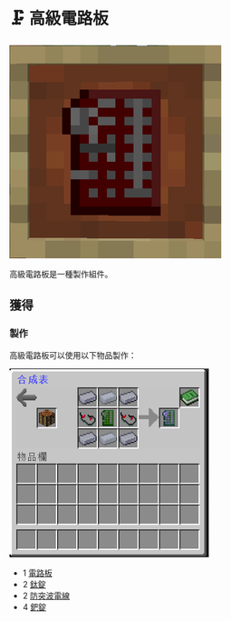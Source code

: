# 🗜 高級電路板

![](<../.gitbook/assets/image (229) (1).png>)

高級電路板是一種製作組件。

## 獲得

### 製作

高級電路板可以使用以下物品製作：

![](<../.gitbook/assets/image (204).png>)

* 1 [電路板](Circuit-Board.md)
* 2 [鈦錠](Titanium-Ingot.md)
* 2 [防突波電線](Surge-Proof-Wire.md)
* 4 [鈀錠](Palladium-Ingot.md)
